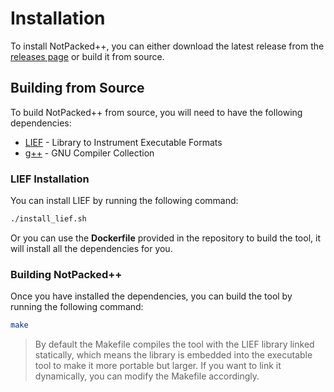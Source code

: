 # Installation

To install NotPacked++, you can either download the latest release from the [releases page](https://github.com/packing-box/packer-masking-tool/releases) or build it from source.

## Building from Source

To build NotPacked++ from source, you will need to have the following dependencies:

- [LIEF](https://lief.re/) - Library to Instrument Executable Formats
- [g++](https://gcc.gnu.org/) - GNU Compiler Collection


### LIEF Installation
You can install LIEF by running the following command:
```bash
./install_lief.sh
```
Or you can use the **Dockerfile** provided in the repository to build the tool, it will install all the dependencies for you.

### Building NotPacked++
Once you have installed the dependencies, you can build the tool by running the following command:
```bash
make
```

> By default the Makefile compiles the tool with the LIEF library linked statically, which means the library is embedded into the executable tool to make it more portable but larger. If you want to link it dynamically, you can modify the Makefile accordingly.

